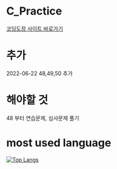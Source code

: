 # C_Practice  
[코딩도장 사이트 바로가기](https://dojang.io/)

# 추가
2022-06-22 48,49,50 추가  

# 해야할 것
48 부터 연습문제, 심사문제 풀기  

# most used language
[![Top Langs](https://github-readme-stats.vercel.app/api/top-langs/?username=heejae101)](https://github.com/heejae101/github-readme-stats)  
